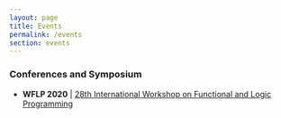 ```yaml
---
layout: page
title: Events
permalink: /events
section: events
---
```


### Conferences and Symposium

- **WFLP 2020** | [28th International Workshop on Functional and Logic Programming](http://helm.cs.unibo.it/wflp2020/)
